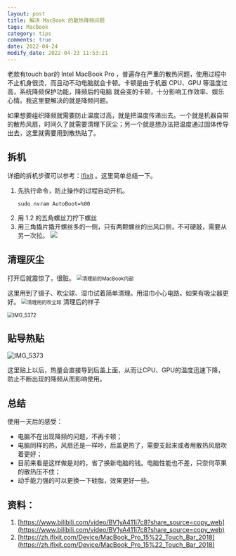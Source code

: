 ```yaml
---
layout: post
title: 解决 MacBook 的散热降频问题
tags: MacBook 
category: tips
comments: true
date: 2022-04-24
modify_date: 2022-04-23 11:53:21
---
```






老款有touch bar的 Intel MacBook Pro ，普遍存在严重的散热问题，使用过程中不止机身很烫，而且动不动电脑就会卡顿。卡顿是由于机器 CPU、GPU 等温度过高，系统降频保护功能，降频后的电脑 就会变的卡顿，十分影响工作效率、娱乐心情。我这里要解决的就是降频问题。

如果想要组织降频就需要防止温度过高，就是把温度传递出去。一个就是机器自带的散热风扇，时间久了就需要清理下灰尘；另一个就是想办法把温度通过固体传导出去，这里就需要用到散热贴了。

## 拆机
详细的拆机步骤可以参考：[ifixit](https://zh.ifixit.com/Device/MacBook_Pro_15%22_Touch_Bar_2018) 。这里简单总结一下。
1. 先执行命令，防止操作的过程自动开机。
   ```
   sudo nvram AutoBoot=%00
   ```
2. 用 1.2 的五角螺丝刀拧下螺丝
3. 用三角撬片撬开螺丝多的一侧，只有两颗螺丝的出风口侧，不可硬敲，需要从另一次拉。
![](https://cdn.jsdelivr.net/gh/gongchunru/image/img/202204241307594.png)

## 清理灰尘
打开后就震惊了，很脏。
<img src="https://cdn.jsdelivr.net/gh/gongchunru/image/img/202204241308480.jpg"  alt="清理前的MacBook内部"  style="zoom:80%;" />

这里用到了镊子、吹尘球、湿巾试着简单清理。用湿巾小心电路。如果有吸尘器更好。
<img src="https://cdn.jsdelivr.net/gh/gongchunru/image/img/202204241309759.jpg"  alt="清理用的吹尘球"  style="zoom:80%;" />
清理后的样子

<img src="https://cdn.jsdelivr.net/gh/gongchunru/image/img/IMG_5372.jpg" alt="IMG_5372" style="zoom:80%;" />


## 贴导热贴

![IMG_5373](https://cdn.jsdelivr.net/gh/gongchunru/image/img/IMG_5373.jpg)

这里贴上以后，热量会直接导到后盖上面，从而让CPU、GPU的温度迅速下降，防止不断出现的降频从而影响使用。

## 总结
使用一天后的感受：
* 电脑不在出现降频的问题，不再卡顿；
* 电脑同样的热，风扇还是一样吵，后盖更热了，需要支起来或者用散热风扇吹着更好；
* 目前来看是这样做是对的，省了换新电脑的钱。电脑性能也不差，只奈何苹果的散热压不住；
* 动手能力强的可以更换一下硅脂，效果更好一些。

## 资料：
1. [https://www.bilibili.com/video/BV1yA411i7c8?share_source=copy_web](https://www.bilibili.com/video/BV1yA411i7c8?share_source=copy_web)
2. [https://zh.ifixit.com/Device/MacBook_Pro_15%22_Touch_Bar_2018](https://zh.ifixit.com/Device/MacBook_Pro_15%22_Touch_Bar_2018)

